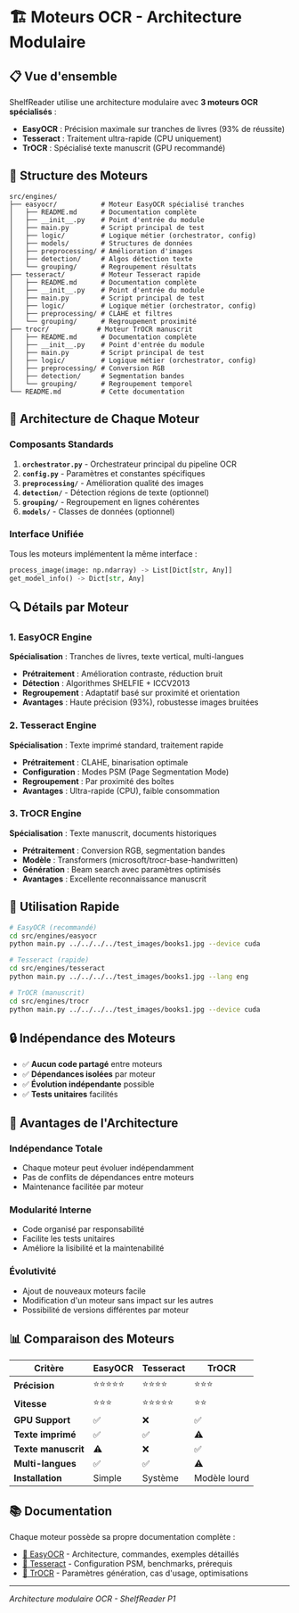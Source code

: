 # 🏗️ Moteurs OCR - Architecture Modulaire

## 📋 Vue d'ensemble

ShelfReader utilise une architecture modulaire avec **3 moteurs OCR spécialisés** :

- **EasyOCR** : Précision maximale sur tranches de livres (93% de réussite)
- **Tesseract** : Traitement ultra-rapide (CPU uniquement)
- **TrOCR** : Spécialisé texte manuscrit (GPU recommandé)

## 📁 Structure des Moteurs

```
src/engines/
├── easyocr/           # Moteur EasyOCR spécialisé tranches
│   ├── README.md      # Documentation complète
│   ├── __init__.py    # Point d'entrée du module
│   ├── main.py        # Script principal de test
│   ├── logic/         # Logique métier (orchestrator, config)
│   ├── models/        # Structures de données
│   ├── preprocessing/ # Amélioration d'images
│   ├── detection/     # Algos détection texte
│   └── grouping/      # Regroupement résultats
├── tesseract/         # Moteur Tesseract rapide
│   ├── README.md      # Documentation complète
│   ├── __init__.py    # Point d'entrée du module
│   ├── main.py        # Script principal de test
│   ├── logic/         # Logique métier (orchestrator, config)
│   ├── preprocessing/ # CLAHE et filtres
│   └── grouping/      # Regroupement proximité
├── trocr/            # Moteur TrOCR manuscrit
│   ├── README.md      # Documentation complète
│   ├── __init__.py    # Point d'entrée du module
│   ├── main.py        # Script principal de test
│   ├── logic/         # Logique métier (orchestrator, config)
│   ├── preprocessing/ # Conversion RGB
│   ├── detection/     # Segmentation bandes
│   └── grouping/      # Regroupement temporel
└── README.md          # Cette documentation
```

## 🎯 Architecture de Chaque Moteur

### Composants Standards
1. **`orchestrator.py`** - Orchestrateur principal du pipeline OCR
2. **`config.py`** - Paramètres et constantes spécifiques
3. **`preprocessing/`** - Amélioration qualité des images
4. **`detection/`** - Détection régions de texte (optionnel)
5. **`grouping/`** - Regroupement en lignes cohérentes
6. **`models/`** - Classes de données (optionnel)

### Interface Unifiée
Tous les moteurs implémentent la même interface :
```python
process_image(image: np.ndarray) -> List[Dict[str, Any]]
get_model_info() -> Dict[str, Any]
```

## 🔍 Détails par Moteur

### 1. EasyOCR Engine
**Spécialisation** : Tranches de livres, texte vertical, multi-langues
- **Prétraitement** : Amélioration contraste, réduction bruit
- **Détection** : Algorithmes SHELFIE + ICCV2013
- **Regroupement** : Adaptatif basé sur proximité et orientation
- **Avantages** : Haute précision (93%), robustesse images bruitées

### 2. Tesseract Engine
**Spécialisation** : Texte imprimé standard, traitement rapide
- **Prétraitement** : CLAHE, binarisation optimale
- **Configuration** : Modes PSM (Page Segmentation Mode)
- **Regroupement** : Par proximité des boîtes
- **Avantages** : Ultra-rapide (CPU), faible consommation

### 3. TrOCR Engine
**Spécialisation** : Texte manuscrit, documents historiques
- **Prétraitement** : Conversion RGB, segmentation bandes
- **Modèle** : Transformers (microsoft/trocr-base-handwritten)
- **Génération** : Beam search avec paramètres optimisés
- **Avantages** : Excellente reconnaissance manuscrit

## 🚀 Utilisation Rapide

```bash
# EasyOCR (recommandé)
cd src/engines/easyocr
python main.py ../../../../test_images/books1.jpg --device cuda

# Tesseract (rapide)
cd src/engines/tesseract
python main.py ../../../../test_images/books1.jpg --lang eng

# TrOCR (manuscrit)
cd src/engines/trocr
python main.py ../../../../test_images/books1.jpg --device cuda
```

## 🔒 Indépendance des Moteurs

- ✅ **Aucun code partagé** entre moteurs
- ✅ **Dépendances isolées** par moteur
- ✅ **Évolution indépendante** possible
- ✅ **Tests unitaires** facilités

## 🎯 Avantages de l'Architecture

### Indépendance Totale
- Chaque moteur peut évoluer indépendamment
- Pas de conflits de dépendances entre moteurs
- Maintenance facilitée par moteur

### Modularité Interne
- Code organisé par responsabilité
- Facilite les tests unitaires
- Améliore la lisibilité et la maintenabilité

### Évolutivité
- Ajout de nouveaux moteurs facile
- Modification d'un moteur sans impact sur les autres
- Possibilité de versions différentes par moteur

## 📊 Comparaison des Moteurs

| Critère | EasyOCR | Tesseract | TrOCR |
|---------|---------|-----------|-------|
| **Précision** | ⭐⭐⭐⭐⭐ | ⭐⭐⭐⭐ | ⭐⭐⭐ |
| **Vitesse** | ⭐⭐⭐ | ⭐⭐⭐⭐⭐ | ⭐⭐ |
| **GPU Support** | ✅ | ❌ | ✅ |
| **Texte imprimé** | ✅ | ✅ | ⚠️ |
| **Texte manuscrit** | ⚠️ | ❌ | ✅ |
| **Multi-langues** | ✅ | ✅ | ⚠️ |
| **Installation** | Simple | Système | Modèle lourd |

## 📚 Documentation

Chaque moteur possède sa propre documentation complète :
- [📖 EasyOCR](easyocr/README.md) - Architecture, commandes, exemples détaillés
- [📖 Tesseract](tesseract/README.md) - Configuration PSM, benchmarks, prérequis
- [📖 TrOCR](trocr/README.md) - Paramètres génération, cas d'usage, optimisations

---

*Architecture modulaire OCR - ShelfReader P1*
